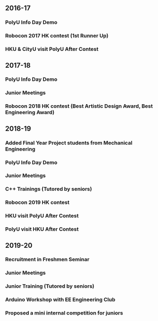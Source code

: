 ## 2016-17
### PolyU Info Day Demo
### Robocon 2017 HK contest (1st Runner Up)
### HKU & CityU visit PolyU After Contest
## 2017-18
### PolyU Info Day Demo
### Junior Meetings
### Robocon 2018 HK contest (Best Artistic Design Award, Best Engineering Award)

## 2018-19
### Added Final Year Project students from Mechanical Engineering
### PolyU Info Day Demo
### Junior Meetings
### C++ Trainings (Tutored by seniors)
### Robocon 2019 HK contest
### HKU visit PolyU After Contest
### PolyU visit HKU After Contest
## 2019-20
### Recruitment in Freshmen Seminar
### Junior Meetings
### Junior Training (Tutored by seniors)
### Arduino Workshop with EE Engineering Club
### Proposed a mini internal competition for juniors
